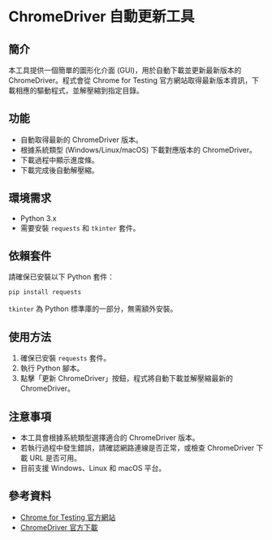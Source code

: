 # ChromeDriver 自動更新工具

## 簡介
本工具提供一個簡單的圖形化介面 (GUI)，用於自動下載並更新最新版本的 ChromeDriver。程式會從 Chrome for Testing 官方網站取得最新版本資訊，下載相應的驅動程式，並解壓縮到指定目錄。

## 功能
- 自動取得最新的 ChromeDriver 版本。
- 根據系統類型 (Windows/Linux/macOS) 下載對應版本的 ChromeDriver。
- 下載過程中顯示進度條。
- 下載完成後自動解壓縮。

## 環境需求
- Python 3.x
- 需要安裝 `requests` 和 `tkinter` 套件。

## 依賴套件
請確保已安裝以下 Python 套件：
```sh
pip install requests
```
`tkinter` 為 Python 標準庫的一部分，無需額外安裝。

## 使用方法
1. 確保已安裝 `requests` 套件。
2. 執行 Python 腳本。
3. 點擊「更新 ChromeDriver」按鈕，程式將自動下載並解壓縮最新的 ChromeDriver。

## 注意事項
- 本工具會根據系統類型選擇適合的 ChromeDriver 版本。
- 若執行過程中發生錯誤，請確認網路連線是否正常，或檢查 ChromeDriver 下載 URL 是否可用。
- 目前支援 Windows、Linux 和 macOS 平台。

## 參考資料
- [Chrome for Testing 官方網站](https://googlechromelabs.github.io/chrome-for-testing/)
- [ChromeDriver 官方下載](https://sites.google.com/chromium.org/driver/)

